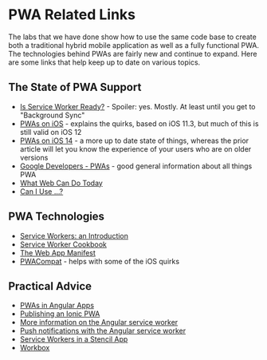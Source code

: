 # PWA Related Links

The labs that we have done show how to use the same code base to create both a traditional hybrid mobile application as well as a fully functional PWA. The technologies behind PWAs are fairly new and continue to expand. Here are some links that help keep up to date on various topics.

## The State of PWA Support

- <a href="https://jakearchibald.github.io/isserviceworkerready/" target="_blank">Is Service Worker Ready?</a> - Spoiler: yes. Mostly. At least until you get to "Background Sync"
- <a href="https://medium.com/@firt/progressive-web-apps-on-ios-are-here-d00430dee3a7" target="_blank">PWAs on iOS</a> - explains the quirks, based on iOS 11.3, but much of this is still valid on iOS 12
- <a href="https://firt.dev/ios-14" target="_blank">PWAs on iOS 14</a> - a more up to date state of things, whereas the prior article will let you know the experience of your users who are on older versions
- <a href="https://developers.google.com/web/progressive-web-apps/" target="_blank">Google Developers - PWAs</a> - good general information about all things PWA
- <a href="https://whatwebcando.today/" target="_blank">What Web Can Do Today</a>
- <a href="https://caniuse.com/" target="_blank">Can I Use ...?</a>

## PWA Technologies

- <a href="https://developers.google.com/web/fundamentals/primers/service-workers/" target="_blank">Service Workers: an Introduction</a>
- <a href="https://serviceworke.rs/" target="_blank">Service Worker Cookbook</a>
- <a href="https://developers.google.com/web/fundamentals/web-app-manifest/" target="_blank">The Web App Manifest</a>
- <a href="https://developers.google.com/web/updates/2018/07/pwacompat" target="_blank">PWACompat</a> - helps with some of the iOS quirks

## Practical Advice

- <a href="https://angular.io/guide/service-worker-intro" target="_blank">PWAs in Angular Apps</a>
- <a href="https://ionicframework.com/docs/publishing/progressive-web-app" target="_blank">Publishing an Ionic PWA</a>
- <a href="https://blog.angular-university.io/angular-service-worker/" target="_blank">More information on the Angular service worker</a>
- <a href="https://blog.angular-university.io/angular-push-notifications/" target="_blank">Push notifications with the Angular service worker</a>
- <a href="https://stenciljs.com/docs/service-workers/" target="_blank">Service Workers in a Stencil App</a>
- <a href="https://developers.google.com/web/tools/workbox/" target="_blank">Workbox</a>
